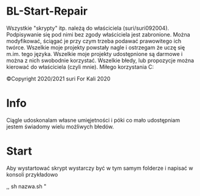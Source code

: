 # BL-Start-Repair

Wszystkie "skrypty" itp. należą do właściciela (suri/suri092004). Podpisywanie się pod nimi bez zgody właściciela jest zabronione. Można modyfikować, ściągać je przy czym trzeba podawać prawowitego ich twórce. Wszelkie moje projekty powstały nagle i ostrzegam że uczę się m.im. tego języka. Wszelkie moje projekty udostępnione są darmowe i można z nich swobodnie korzystać. Wszelkie błedy, lub propozycje można kierować do właściciela (czyli mnie). Miłego korzystania C:

©Copyright 2020/2021 suri
For Kali 2020

# Info
Ciągle udoskonalam własne umięjetności i póki co mało udostępniam jestem świadomy wielu możliwych błedów.

# Start
Aby wystartować skrypt wystarczy być w tym samym folderze i napisać w konsoli przykładowo

,, sh nazwa.sh "
